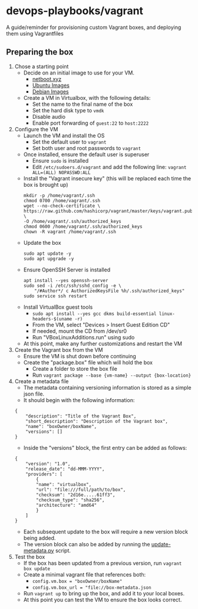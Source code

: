 # devops-playbooks/vagrant
A guide/reminder for provisioning custom Vagrant boxes, and deploying them using Vagrantfiles

## Preparing the box
1. Chose a starting point
    - Decide on an initial image to use for your VM.
        - [netboot.xyz](netboot.xyz)
        - [Ubuntu Images](https://cloud-images.ubuntu.com/)
        - [Debian Images](https://cdimage.debian.org/images/cloud/)
    - Create a VM in Virtualbox, with the following details:
        - Set the name to the final name of the box
        - Set the hard disk type to `vmdk`
        - Disable audio
        - Enable port forwarding of `guest:22` to `host:2222`
2. Configure the VM
    - Launch the VM and install the OS
        - Set the default user to `vagrant`
        - Set both user and root passwords to `vagrant`
    - Once installed, ensure the default user is superuser
        - Ensure `sudo` is installed
        - Edit `/etc/sudoers.d/vagrant` and add the following line: `vagrant ALL=(ALL) NOPASSWD:ALL`
    - Install the "Vagrant insecure key" (this will be replaced each time the box is brought up)
        ```
        mkdir -p /home/vagrant/.ssh
        chmod 0700 /home/vagrant/.ssh
        wget --no-check-certificate \
        https://raw.github.com/hashicorp/vagrant/master/keys/vagrant.pub \
        -O /home/vagrant/.ssh/authorized_keys
        chmod 0600 /home/vagrant/.ssh/authorized_keys
        chown -R vagrant /home/vagrant/.ssh
        ```
    - Update the box
        ```
        sudo apt update -y
        sudo apt upgrade -y
        ```
    - Ensure OpenSSH Server is installed
        ```
        apt install --yes openssh-server
        sudo sed -i /etc/ssh/sshd_config -e \
            "/#Author*/ c AuthorizedKeysFile %h/.ssh/authorized_keys"
        sudo service ssh restart
        ```
    - Install VirtualBox guest tools
        - `sudo apt install --yes gcc dkms build-essential linux-headers-$(uname -r)`
        - From the VM, select "Devices > Insert Guest Edition CD"
        - If needed, mount the CD from /dev/sr0
        - Run "VBoxLinuxAdditions.run" using sudo
    - At this point, make any further customizations and restart the VM
3. Create the Vagrant box from the VM
    - Ensure the VM is shut down before continuing
    - Create the "package.box" file which will hold the box
        - Create a folder to store the box file
        - Run `vagrant package --base {vm-name} --output {box-location}`
4. Create a metadata file
    - The metadata containing versioning information is stored as a simple json file.
    - It should begin with the following information:
    ```
    {
        "description": "Title of the Vagrant Box",
        "short_description": "Description of the Vagrant box",
        "name": "boxOwner/boxName",
        "versions": []
    }
    ```
    - Inside the "versions" block, the first entry can be added as follows:
    ```
    {
        "version": "1.0",
        "release_date": "dd-MMM-YYYY",
        "providers": [
            {
            "name": "virtualbox",
            "url": "file:///full/path/to/box",
            "checksum": "2d16e.....61ff3",
            "checksum_type": "sha256",
            "architecture": "amd64"
            }
        ]
    }
    ```
    - Each subsequent update to the box will require a new version block being added.
    - The version block can also be added by running the [update-metadata.py](update-metadata.py) script.
5. Test the box
    - If the box has been updated from a previous version, run `vagrant box update`
    - Create a minimal vagrant file that references both:
        - `config.vm.box = "boxOwner/boxName"`
        - `config.vm.box_url = "file://box-metadata.json`
    - Run `vagrant up` to bring up the box, and add it to your local boxes.
    - At this point you can test the VM to ensure the box looks correct.